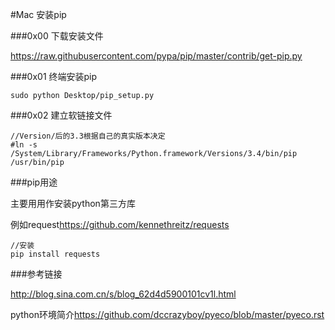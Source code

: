 #Mac 安装pip

###0x00 下载安装文件

<https://raw.githubusercontent.com/pypa/pip/master/contrib/get-pip.py>

###0x01 终端安装pip

	sudo python Desktop/pip_setup.py 
	
###0x02 建立软链接文件
	
	//Version/后的3.3根据自己的真实版本决定
	#ln -s /System/Library/Frameworks/Python.framework/Versions/3.4/bin/pip /usr/bin/pip
	
###pip用途

主要用用作安装python第三方库 

例如request<https://github.com/kennethreitz/requests>

	//安装
	pip install requests
		
###参考链接

<http://blog.sina.com.cn/s/blog_62d4d5900101cv1l.html>

python环境简介<https://github.com/dccrazyboy/pyeco/blob/master/pyeco.rst>
	

